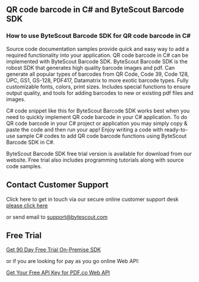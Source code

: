## QR code barcode in C# and ByteScout Barcode SDK

### How to use ByteScout Barcode SDK for QR code barcode in C#

Source code documentation samples provide quick and easy way to add a required functionality into your application. QR code barcode in C# can be implemented with ByteScout Barcode SDK. ByteScout Barcode SDK is the robost SDK that generates high quality barcode images and pdf. Can generate all popular types of barcodes from QR Code, Code 39, Code 128, UPC, GS1, GS-128, PDF417, Datamatrix to more exotic barcode types. Fully customizable fonts, colors, print sizes. Includes special functions to ensure output quality, and tools for adding barcodes to new or existing pdf files and images.

C# code snippet like this for ByteScout Barcode SDK works best when you need to quickly implement QR code barcode in your C# application. To do QR code barcode in your C# project or application you may simply copy & paste the code and then run your app! Enjoy writing a code with ready-to-use sample C# codes to add QR code barcode functions using ByteScout Barcode SDK in C#.

ByteScout Barcode SDK free trial version is available for download from our website. Free trial also includes programming tutorials along with source code samples.

## Contact Customer Support

Click here to get in touch via our secure online customer support desk [please click here](https://bytescout.zendesk.com/hc/en-us/requests/new?subject=ByteScout%20Barcode%20SDK%20Question)

or send email to [support@bytescout.com](mailto:support@bytescout.com?subject=ByteScout%20Barcode%20SDK%20Question) 

## Free Trial

[Get 90 Day Free Trial On-Premise SDK](https://bytescout.com/download/web-installer?utm_source=github-readme)

or if you are looking for pay as you go online Web API:

[Get Your Free API Key for PDF.co Web API](https://pdf.co/documentation/api?utm_source=github-readme)